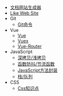 - [文档网站生成器](/)
- [Like Web Site](onlineSite.md)
- Git
  - [Git命令](Git/index.md)
- Vue
  - [Vue](Vue/Vue/index.md)
  - [Vuex](Vue/Vuex/index.md)
  - [Vue-Router](Vue/VueRouter/index.md)
- JavaScript
  - [深拷贝/浅拷贝](Javascript/deepCopy.md)
  - [函数防抖/节流函数](Javascript/debounce.md)
  - [JavaScript方法封装](Javascript/fragment.md)
  - [栈/队列](Javascript/structure.md)
- CSS
  - [Css知识点](Css/essentials.md)
